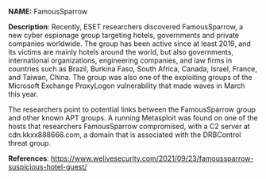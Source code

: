 **NAME:**
FamousSparrow

**Description**:
Recently, ESET researchers discovered FamousSparrow, a new cyber espionage group targeting hotels, governments and private companies worldwide. The group has been active since at least 2019, and its victims are mainly hotels around the world, but also governments, international organizations, engineering companies, and law firms in countries such as Brazil, Burkina Faso, South Africa, Canada, Israel, France, and Taiwan, China. The group was also one of the exploiting groups of the Microsoft Exchange ProxyLogon vulnerability that made waves in March this year.

The researchers point to potential links between the FamousSparrow group and other known APT groups. A running Metasploit was found on one of the hosts that researchers FamousSparrow compromised, with a C2 server at cdn.kkxx888666.com, a domain that is associated with the DRBControl threat group.


**References**:
https://www.welivesecurity.com/2021/09/23/famoussparrow-suspicious-hotel-guest/
